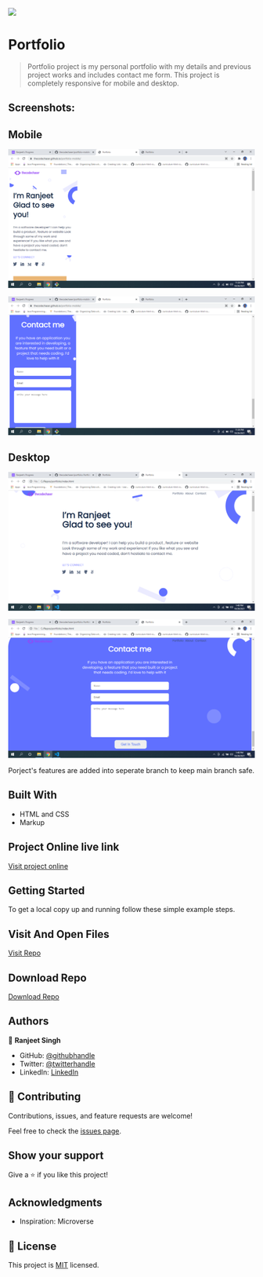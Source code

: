 ![](https://img.shields.io/badge/Microverse-blueviolet)

# Portfolio

> Portfolio project is my personal portfolio with my details and previous project works and includes contact me form. This project is completely responsive for mobile and desktop.

## Screenshots:

## Mobile

![screenshot](./images/Screenshot1.png)

![screenshot](./images/Screenshot2.png)

## Desktop

![screenshot](./images/Screenshot3.png)

![screenshot](./images/Screenshot4.png)

Porject's features are added into seperate branch to keep main branch safe.

## Built With

- HTML and CSS
- Markup

## Project Online live link

[Visit project online](https://thecodechaser.github.io/portfolio/)

## Getting Started

To get a local copy up and running follow these simple example steps.

## Visit And Open Files

[Visit Repo](https://github.com/thecodechaser/portfolio)

## Download Repo

[Download Repo](https://github.com/thecodechaser/portfolio/archive/refs/heads/main.zip)

## Authors

👤 **Ranjeet Singh**

- GitHub: [@githubhandle](https://github.com/thecodechaser)
- Twitter: [@twitterhandle](https://twitter.com/thecodechaser)
- LinkedIn: [LinkedIn](https://linkedin.com/in/thecodechaser)

## 🤝 Contributing

Contributions, issues, and feature requests are welcome!

Feel free to check the [issues page](https://github.com/thecodechaser/portfolio/issues).

## Show your support

Give a ⭐️ if you like this project!

## Acknowledgments

- Inspiration: Microverse

## 📝 License

This project is [MIT](./MIT.md) licensed.
